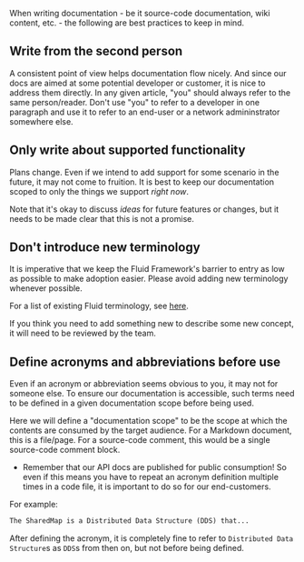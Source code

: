 When writing documentation - be it source-code documentation, wiki content, etc. - the following are best practices to keep in mind.

## Write from the second person

A consistent point of view helps documentation flow nicely.
And since our docs are aimed at some potential developer or customer, it is nice to address them directly.
In any given article, "you" should always refer to the same person/reader.
Don't use "you" to refer to a developer in one paragraph and use it to refer to an end-user or a network admininstrator somewhere else.

## Only write about supported functionality

Plans change.
Even if we intend to add support for some scenario in the future, it may not come to fruition.
It is best to keep our documentation scoped to only the things we support *right now*.

Note that it's okay to discuss *ideas* for future features or changes, but it needs to be made clear that this is not a promise.

## Don't introduce new terminology

It is imperative that we keep the Fluid Framework's barrier to entry as low as possible to make adoption easier.
Please avoid adding new terminology whenever possible.

For a list of existing Fluid terminology, see [here](https://fluidframework.com/docs/glossary/).

If you think you need to add something new to describe some new concept, it will need to be reviewed by the team.

## Define acronyms and abbreviations before use

Even if an acronym or abbreviation seems obvious to you, it may not for someone else.
To ensure our documentation is accessible, such terms need to be defined in a given documentation scope before being used.

Here we will define a "documentation scope" to be the scope at which the contents are consumed by the target audience.
For a Markdown document, this is a file/page.
For a source-code comment, this would be a single source-code comment block.

- Remember that our API docs are published for public consumption!
  So even if this means you have to repeat an acronym definition multiple times in a code file, it is important to do so for our end-customers.

For example:

```markdown
The SharedMap is a Distributed Data Structure (DDS) that...
```

After defining the acronym, it is completely fine to refer to `Distributed Data Structure`s as `DDS`s from then on, but not before being defined.
